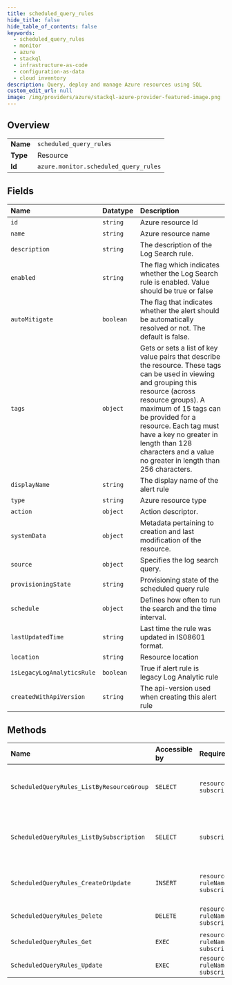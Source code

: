 ```yaml
---
title: scheduled_query_rules
hide_title: false
hide_table_of_contents: false
keywords:
  - scheduled_query_rules
  - monitor
  - azure    
  - stackql
  - infrastructure-as-code
  - configuration-as-data
  - cloud inventory
description: Query, deploy and manage Azure resources using SQL
custom_edit_url: null
image: /img/providers/azure/stackql-azure-provider-featured-image.png
---
```

  
    

## Overview
<table><tbody>
<tr><td><b>Name</b></td><td><code>scheduled_query_rules</code></td></tr>
<tr><td><b>Type</b></td><td>Resource</td></tr>
<tr><td><b>Id</b></td><td><code>azure.monitor.scheduled_query_rules</code></td></tr>
</tbody></table>

## Fields
| Name | Datatype | Description |
|:-----|:---------|:------------|
| `id` | `string` | Azure resource Id |
| `name` | `string` | Azure resource name |
| `description` | `string` | The description of the Log Search rule. |
| `enabled` | `string` | The flag which indicates whether the Log Search rule is enabled. Value should be true or false |
| `autoMitigate` | `boolean` | The flag that indicates whether the alert should be automatically resolved or not. The default is false. |
| `tags` | `object` | Gets or sets a list of key value pairs that describe the resource. These tags can be used in viewing and grouping this resource (across resource groups). A maximum of 15 tags can be provided for a resource. Each tag must have a key no greater in length than 128 characters and a value no greater in length than 256 characters. |
| `displayName` | `string` | The display name of the alert rule |
| `type` | `string` | Azure resource type |
| `action` | `object` | Action descriptor. |
| `systemData` | `object` | Metadata pertaining to creation and last modification of the resource. |
| `source` | `object` | Specifies the log search query. |
| `provisioningState` | `string` | Provisioning state of the scheduled query rule |
| `schedule` | `object` | Defines how often to run the search and the time interval. |
| `lastUpdatedTime` | `string` | Last time the rule was updated in IS08601 format. |
| `location` | `string` | Resource location |
| `isLegacyLogAnalyticsRule` | `boolean` | True if alert rule is legacy Log Analytic rule |
| `createdWithApiVersion` | `string` | The api-version used when creating this alert rule |
## Methods
| Name | Accessible by | Required Params | Description |
|:-----|:--------------|:----------------|:------------|
| `ScheduledQueryRules_ListByResourceGroup` | `SELECT` | `resourceGroupName, subscriptionId` | List the Log Search rules within a resource group. |
| `ScheduledQueryRules_ListBySubscription` | `SELECT` | `subscriptionId` | List the Log Search rules within a subscription group. |
| `ScheduledQueryRules_CreateOrUpdate` | `INSERT` | `resourceGroupName, ruleName, subscriptionId` | Creates or updates an log search rule. |
| `ScheduledQueryRules_Delete` | `DELETE` | `resourceGroupName, ruleName, subscriptionId` | Deletes a Log Search rule |
| `ScheduledQueryRules_Get` | `EXEC` | `resourceGroupName, ruleName, subscriptionId` | Gets an Log Search rule |
| `ScheduledQueryRules_Update` | `EXEC` | `resourceGroupName, ruleName, subscriptionId` | Update log search Rule. |
